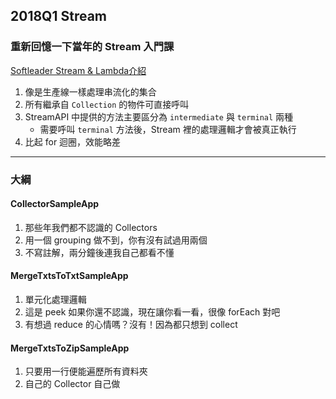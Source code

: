 ## 2018Q1 Stream

### 重新回憶一下當年的 Stream 入門課
[Softleader Stream & Lambda介紹](https://github.com/softleader/softleader-training-course/blob/master/2016Q1/Stream%26Lambda.md)
1. 像是生產線一樣處理串流化的集合
2. 所有繼承自 `Collection` 的物件可直接呼叫
3. StreamAPI 中提供的方法主要區分為 `intermediate` 與 `terminal` 兩種
    - 需要呼叫 `terminal` 方法後，Stream 裡的處理邏輯才會被真正執行
4. 比起 for 迴圈，效能略差
---
### 大綱
#### CollectorSampleApp
1. 那些年我們都不認識的 Collectors
2. 用一個 grouping 做不到，你有沒有試過用兩個
3. 不寫註解，兩分鐘後連我自己都看不懂

#### MergeTxtsToTxtSampleApp
1. 單元化處理邏輯
2. 這是 peek 如果你還不認識，現在讓你看一看，很像 forEach 對吧
3. 有想過 reduce 的心情嗎？沒有！因為都只想到 collect

#### MergeTxtsToZipSampleApp
1. 只要用一行便能遍歷所有資料夾
2. 自己的 Collector 自己做
